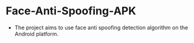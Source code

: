 # Face-Anti-Spoofing-APK
- The project aims to use face anti spoofing detection algorithm on the Android platform.
